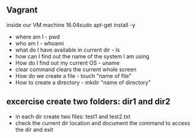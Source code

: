 ## Vagrant
inside our VM machine 16.04sudo apt-get install -y
- where am I - pwd
- who am I - whoami
- what do I have available in current dir - ls
- how can I find out the name of the system I am using
- How do I find out my current OS - uname
- clear command clears the current whole screen
- How do we create a file - touch "name of file"
- How to create a directory - mkdir "name of directory"

## excercise create two folders: dir1 and dir2
- in each dir create two files: test1 and test2.txt
- check the current dir location and document the command to access the dir and exit
